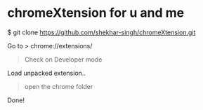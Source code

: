 # chromeXtension for u and me


$ git clone https://github.com/shekhar-singh/chromeXtension.git

Go to > chrome://extensions/
> Check on Developer mode 

Load unpacked extension..
> open the chrome folder

Done!
